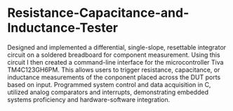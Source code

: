 # Resistance-Capacitance-and-Inductance-Tester

Designed and implemented a differential, single-slope, resettable integrator circuit on a soldered breadboard for component 
measurement. Using this circuit I then created a command-line interface for the microcontroller Tiva TM4C123GH6PM. This 
allows users to trigger resistance, capacitance, or inductance measurements of the conponent placed across the DUT ports
based on input. Programmed system control and data acquisition in C, utilized analog comparators and interrupts, 
demonstrating embedded systems proficiency and hardware-software integration. 
